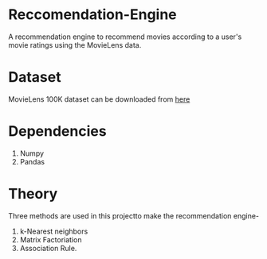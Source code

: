 # Reccomendation-Engine
A recommendation engine to recommend movies according to a user's movie ratings using the MovieLens data.

# Dataset
MovieLens 100K dataset can be downloaded from <a href='https://grouplens.org/datasets/movielens/100k/'>here</a>

# Dependencies

1. Numpy
2. Pandas

# Theory

Three methods are used in this projectto make the recommendation engine-
 1. k-Nearest neighbors
 2. Matrix Factoriation
 3. Association Rule.
